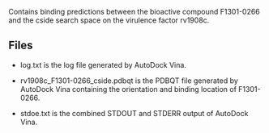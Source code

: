 Contains binding predictions between the bioactive compound F1301-0266 and the cside search space on the virulence factor rv1908c.

## Files

- log.txt is the log file generated by AutoDock Vina.

- rv1908c_F1301-0266_cside.pdbqt is the PDBQT file generated by AutoDock Vina containing the orientation and binding location of F1301-0266.

- stdoe.txt is the combined STDOUT and STDERR output of AutoDock Vina.

